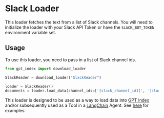 # Slack Loader

This loader fetches the text from a list of Slack channels. You will need to initialize the loader with your Slack API Token or have the `SLACK_BOT_TOKEN` environment variable set.

## Usage

To use this loader, you need to pass in a list of Slack channel ids.

```python
from gpt_index import download_loader

SlackReader = download_loader("SlackReader")

loader = SlackReader()
documents = loader.load_data(channel_ids=['[slack_channel_id1]', '[slack_channel_id2]'])
```

This loader is designed to be used as a way to load data into [GPT Index](https://github.com/jerryjliu/gpt_index/tree/main/gpt_index) and/or subsequently used as a Tool in a [LangChain](https://github.com/hwchase17/langchain) Agent. See [here](https://github.com/emptycrown/loader-hub/tree/main) for examples.

